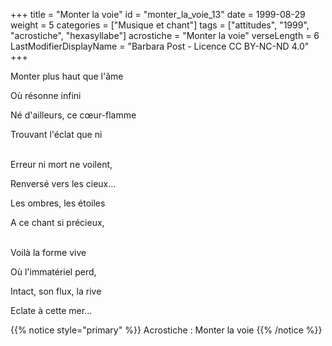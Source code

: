 +++
title = "Monter la voie"
id = "monter_la_voie_13"
date = 1999-08-29
weight = 5
categories = ["Musique et chant"]
tags = ["attitudes", "1999", "acrostiche", "hexasyllabe"]
acrostiche = "Monter la voie"
verseLength = 6
LastModifierDisplayName = "Barbara Post - Licence CC BY-NC-ND 4.0"
+++

Monter plus haut que l'âme

Où résonne infini

Né d'ailleurs, ce cœur-flamme

Trouvant l'éclat que ni

 \
Erreur ni mort ne voilent,

Renversé vers les cieux...

Les ombres, les étoiles

A ce chant si précieux,

 \
Voilà la forme vive

Où l'immatériel perd,

Intact, son flux, la rive

Eclate à cette mer...

{{% notice style="primary" %}}
Acrostiche : Monter la voie
{{% /notice %}}
